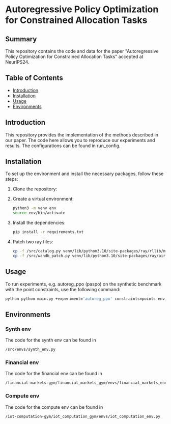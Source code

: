 # Autoregressive Policy Optimization for Constrained Allocation Tasks

## Summary
This repository contains the code and data for the paper "Autoregressive Policy Optimization for Constrained Allocation Tasks" accepted at NeurIPS24.

## Table of Contents
- [Introduction](#introduction)
- [Installation](#installation)
- [Usage](#usage)
- [Environments](#environments)

## Introduction
This repository provides the implementation of the methods described in our paper. The code here allows you to reproduce our experiments and results. The configurations can be found in run_config.

## Installation
To set up the environment and install the necessary packages, follow these steps:

1. Clone the repository:

2. Create a virtual environment:
    ```sh
    python3 -m venv env
    source env/bin/activate
    ```

3. Install the dependencies:
    ```sh
    pip install -r requirements.txt
    ```

4. Patch two ray files:
    ```sh
    cp -f /src/catalog.py venv/lib/python3.10/site-packages/ray/rllib/models/catalog.py
    cp -f /src/wandb_patch.py venv/lib/python3.10/site-packages/ray/air/callbacks/wandb.py
    ```

## Usage
To run experiments, e.g. autoreg_ppo (paspo) on the synthetic benchmark with the point constraints, use the following command:

```sh
python python main.py +experiment='autoreg_ppo' constraints=points env_config='synth_env'
```
## Environments
### Synth env
The code for the synth env can be found in 
```sh
/src/envs/synth_env.py
```
### Financial env
The code for the financial env can be found in 
```sh
/financial-markets-gym/financial_markets_gym/envs/financial_markets_env.py
```

### Compute env
The code for the compute env can be found in 
```sh
/iot-computation-gym/iot_computation_gym/envs/iot_computation_env.py 
```


